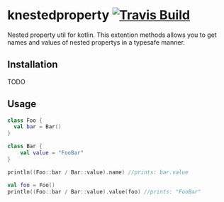 # knestedproperty [![Travis Build](https://api.travis-ci.com/richarddd/knestedproperty.svg?branch=master)](https://travis-ci.com/richarddd/knestedproperty)
Nested property util for kotlin. This extention methods allows you to get names and values of nested propertys in a typesafe manner.

## Installation

TODO

## Usage

  ```kotlin
  class Foo {
    val bar = Bar()
  }

  class Bar {
      val value = "FooBar"
  }
  ```
  ```kotlin
  println((Foo::bar / Bar::value).name) //prints: bar.value
  
  val foo = Foo()
  println((Foo::bar / Bar::value).value(foo) //prints: "FooBar"
  ```



